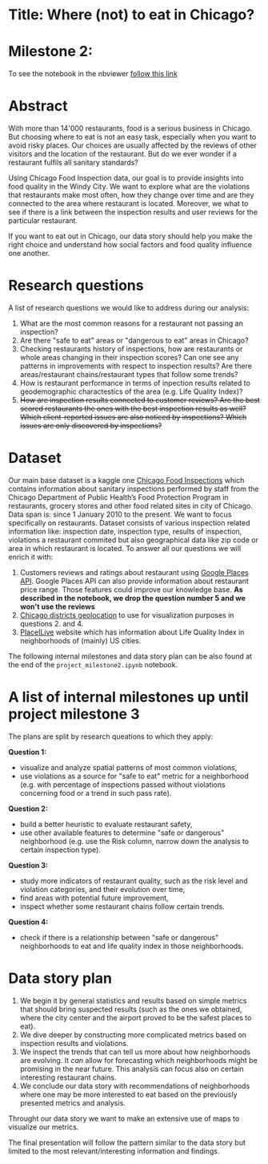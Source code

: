 # Title: Where (not) to eat in Chicago?

# Milestone 2: 

To see the notebook in the nbviewer [follow this link](https://nbviewer.jupyter.org/github/jczestochowska/chicago_food/blob/master/project_milestone2.ipynb)

# Abstract

With more than 14'000 restaurants, food is a serious business in Chicago. But choosing where to eat is not an easy task, especially when you want to avoid risky places. Our choices are usually affected by the reviews of other visitors and the location of the restaurant. But do we ever wonder if a restaurant fulfils all sanitary standards?

Using Chicago Food Inspection data, our goal is to provide insights into food quality in the Windy City. We want to explore what are the violations that restaurants make most often, how they change over time and are they connected to the area where restaurant is located. Moreover, we what to see if there is a link between the inspection results and user reviews for the particular restaurant.

If you want to eat out in Chicago, our data story should help you make the right choice and understand how social factors and food quality influence one another.

# Research questions
A list of research questions we would like to address during our analysis:

1. What are the most common reasons for a restaurant not passing an inspection?
2. Are there "safe to eat" areas or "dangerous to eat" areas in Chicago?
3. Checking restaurants history of inspections, how are restaurants or whole areas changing in their inspection scores? Can one see any patterns in improvements with respect to inspection results? Are there areas/restaurant chains/restaurant types that follow some trends?
4. How is restaurant performance in terms of inpection results related to geodemographic charactestics of the area (e.g. Life Quality Index)?
5. ~~How are inspection results connected to customer reviews? Are the best scored restaurants the ones with the best inspection results as well? Which client-reported issues are also noticed by inspections? Which issues are only discovered by inspections?~~

# Dataset

Our main base dataset is a kaggle one [Chicago Food Inspections](https://www.kaggle.com/chicago/chicago-food-inspections) which contains information about sanitary inspections performed by staff from the Chicago Department of Public Health’s Food Protection Program in restaurants, grocery stores and other food related sites in city of Chicago. Data span is: since 1 January 2010 to the present. We want to focus specifically on restaurants. Dataset consists of various inspection related information like: inspection date, inspection type, results of inspection, violations a restaurant commited but also geographical data like zip code or area in which restaurant is located. To answer all our questions we will enrich it with:

1. Customers reviews and ratings about restaurant using [Google Places API](https://developers.google.com/places/web-service/details). Google Places API can also provide information about restaurant price range. Those features could improve our knowledge base. **As described in the notebook, we drop the question number 5 and we won't use the reviews**
3. [Chicago districts geolocation](https://data.cityofchicago.org/Facilities-Geographic-Boundaries/Boundaries-ZIP-Codes/gdcf-axmw) to use for visualization purposes in questions 2. and 4.
4. [PlaceILive](https://chicago.placeilive.com/map#41.80919639152055/-87.72926330566406/10) website which has information about Life Quality Index in neighborhoods of (mainly) US cities.

The following internal milestones and data story plan can be also found at the end of the `project_milestone2.ipynb` notebook.

# A list of internal milestones up until project milestone 3

The plans are split by research queations to which they apply:

**Question 1:** 
 - visualize and analyze spatial patterns of most common violations, 
 - use violations as a source for "safe to eat" metric for a neighborhood (e.g. with percentage of inspections passed without violations concerning food or a trend in such pass rate).

**Question 2:** 
 - build a better heuristic to evaluate restaurant safety, 
 - use other available features to determine "safe or dangerous" neighborhood (e.g. use the Risk column, narrow down the analysis to certain inspection type).

**Question 3:** 
 - study more indicators of restaurant quality, such as the risk level and violation categories, and their evolution over time,
 - find areas with potential future improvement,
 - inspect whether some restaurant chains follow certain trends.

**Question 4:** 
 - check if there is a relationship between "safe or dangerous" neighborhoods to eat and life quality index in those neighborhoods.


# Data story plan

1. We begin it by general statistics and results based on simple metrics that should bring suspected results (such as the ones we obtained, where the city center and the airport proved to be the safest places to eat).
2. We dive deeper by constructing more complicated metrics based on inspection results and violations.
3. We inspect the trends that can tell us more about how neighborhoods are evolving. It *can* allow for forecasting which neighborhoods might be promising in the near future. This analysis can focus also on certain interesting restaurant chains.
4. We conclude our data story with recommendations of neighborhoods where one may be more interested to eat based on the previously presented metrics and analysis.

Throught our data story we want to make an extensive use of maps to visualize our metrics.

The final presentation will follow the pattern similar to the data story but limited to the most relevant/interesting information and findings.

